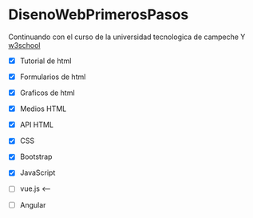 # DisenoWebPrimerosPasos
Continuando con el curso de la universidad tecnologica de campeche Y <a href=https://www.w3schools.com/> w3school</a>

 - [x] Tutorial de html
 - [x] Formularios de html
 - [x] Graficos de html
 - [x] Medios HTML
 - [x] API HTML
 - [x] CSS
 - [x] Bootstrap  
 - [x] JavaScript
 - [ ] vue.js  <--
 - [ ] Angular
 
 
